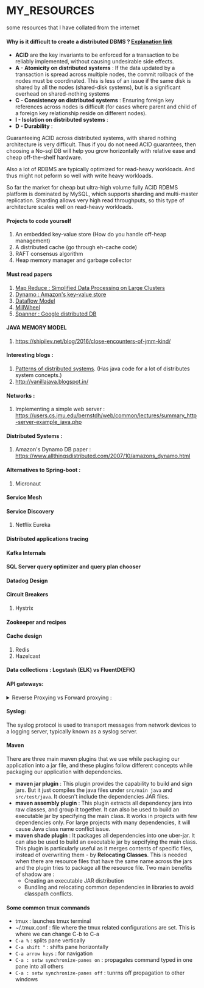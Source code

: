 # MY_RESOURCES
some resources that I have collated from the internet

#### Why is it difficult to create a distributed DBMS ? [Explanation link](https://dba.stackexchange.com/a/34896)
* **ACID** are the key invariants to be enforced for a transaction to be reliably implemented, without causing undesirable side effects.
* **A - Atomicity on distributed systems** : If the data updated by a transaction is spread across multiple nodes, the commit rollback of the nodes must be coordinated. This is less of an issue if the same disk is shared by all the nodes (shared-disk systems), but is a significant overhead on shared-nothing systems
* **C - Consistency on distributed systems** : Ensuring foreign key references across nodes is difficult (for cases where parent and child of a foreign key relationship reside on different nodes).
* **I - Isolation on distributed systems** : 
* **D - Durability** :

Guaranteeing ACID across distributed systems, with shared nothing architecture is very difficult.
Thus if you do not need ACID guarantees, then choosing a No-sql DB will help you grow horizontally with relative ease and cheap off-the-shelf hardware.

Also a lot of RDBMS are typically optimized for read-heavy workloads. And thus might not peform so well with write heavy workloads.

So far the market for cheap but ultra-high volume fully ACID RDBMS platform is dominated by MySQL, which supports sharding and multi-master replication. Sharding allows very high read throughputs, so this type of architecture scales well on read-heavy workloads.


#### Projects to code yourself
1. An embedded key-value store (How do you handle off-heap management)
2. A distributed cache (go through eh-cache code)
3. RAFT consensus algorithm
4. Heap memory manager and garbage collector

#### Must read papers
1. [ Map Reduce : Simplified Data Processing on Large Clusters ](https://static.googleusercontent.com/media/research.google.com/en//archive/mapreduce-osdi04.pdf)
2. [Dynamo : Amazon's key-value store](https://www.allthingsdistributed.com/files/amazon-dynamo-sosp2007.pdf)
3. [Dataflow Model](https://research.google/pubs/pub43864/)
4. [MillWheel](https://static.googleusercontent.com/media/research.google.com/en//pubs/archive/41378.pdf)
5. [Spanner : Google distributed DB](https://www.usenix.org/system/files/conference/osdi12/osdi12-final-16.pdf)

#### JAVA MEMORY MODEL
1. https://shipilev.net/blog/2016/close-encounters-of-jmm-kind/

#### Interesting blogs :
1. [Patterns of distributed systems](https://martinfowler.com/articles/patterns-of-distributed-systems/). (Has java code for a lot of distributes system concepts.)
2. http://vanillajava.blogspot.in/

#### Networks : 
1. Implementing a simple web server : https://users.cs.jmu.edu/bernstdh/web/common/lectures/summary_http-server-example_java.php 

#### Distributed Systems : 
1. Amazon's Dynamo DB paper : https://www.allthingsdistributed.com/2007/10/amazons_dynamo.html

#### Alternatives to Spring-boot :
1. Micronaut

#### Service Mesh

#### Service Discovery
1. Netflix Eureka

#### Distributed applications tracing

#### Kafka Internals

#### SQL Server query optimizer and query plan chooser

#### Datadog Design

#### Circuit Breakers
1. Hystrix

#### Zookeeper and recipes

#### Cache design
1. Redis
2. Hazelcast
  
#### Data collections : Logstash (ELK) vs FluentD(EFK) 

#### API gateways:

<details>
  <summary> Reverse Proxying vs Forward proxying :</summary>
  
  * Proxy means someone or something acting on behalf of someone else.	
  * **Forward proxy**
    * grant the client anonymity (think TOR). [Client knows both the proxy and the server. Server knows only the proxy]
    * A typical usage of forward proxies is grating internet access to internal clients of an organization, which is otherwise blocked by the organization.
  * **Reverse proxy** 
    * grant backend servers anonymity (think servers behind a DMZ) [Client knows only the reverse proxy. Server knows both reverse proxy as well as client]
    * A typical usage of a reverse proxy is to provide Internet users access to a server that is behind a firewall. Reverse proxies can also be used to balance load    among several back-end servers or to provide caching for a slower back-end server. In addition, reverse proxies can be used simply to bring several servers into the same URL space.
  * Reverse-proxy is also known as gateway.
</details>

#### Syslog:
The syslog protocol is used to transport messages from network devices to a logging server, typically known as a syslog server.

#### Maven
There are three main maven plugins that we use while packaging our application into a jar file, and these plugins follow different concepts while packaging our application with dependencies.
* **maven jar plugin** : This plugin provides the capability to build and sign jars. But it just compiles the java files under ```src/main java``` and ```src/test/java```. It doesn't include the dependencies JAR files.
* **maven assembly plugin** : This plugin extracts all dependency jars into raw classes, and group it together. It can also be used to build an executable jar by specifying the main class. It works in projects with few dependencies only. For large projects with many dependencies, it will cause Java class name conflict issue.
* **maven shade plugin** : It packages all dependencies into one uber-jar. It can also be used to build an executable jar by sepcifying the main class. This plugin is particularly useful as it merges contents of specific files, instead of overwriting them - by **Relocating Classes**. This is needed when there are resource files that have the same name across the jars and the plugin tries to package all the resource file. Two main benefits of shadow are :
  * Creating an executable JAR distribution
  * Bundling and relocating common dependencies in libraries to avoid classpath conflicts.


#### Some common tmux commands
* tmux : launches tmux terminal
* ~/.tmux.conf : file where the tmux related configurations are set. This is where we can change C-b to C-a
* ```C-a %``` : splits pane vertically
* ```C-a shift "``` : shifts pane horizontally
* ```C-a arrow keys``` : for navigation
* ```C-a : setw synchronize-panes on``` : propagates command typed in one pane into all others
* ```C-a : setw synchronize-panes off``` : tunrns off propagation to other windows


